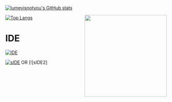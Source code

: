 [![lumeyisnotyou's GitHub stats](https://github-readme-stats.vercel.app/api?username=miovo&theme=prussian&show_icons=true)](https://github.com/anuraghazra/github-readme-stats)

[![Top Langs](https://github-readme-stats.vercel.app/api/top-langs/?username=miovo&theme=prussian)](https://github.com/anuraghazra/github-readme-stats)
<img src="uh.png" width="256" align="right">

# IDE
[![IDE](https://img.shields.io/badge/Primary%20IDE-VSCode-blue?style=for-the-badge)](https://code.visualstudio.com/)

[![sIDE](https://img.shields.io/badge/Secondary%20IDE-Xcode-blue?style=for-the-badge)](https://developer.apple.com) OR [![sIDE2]
